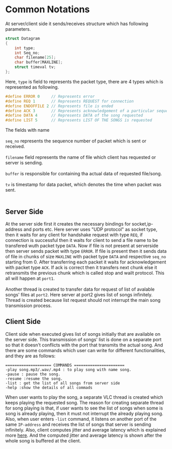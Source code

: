 # Common Notations
At server/client side it sends/receives structure which has following parameters.
```C
struct Datagram
{
	int type;
	int Seq_no;
	char filename[25];
	char buffer[MAXLINE];
	struct timeval tv;
};
```
Here, `type` is field to represents the packet type, there are 4 types which is represented as following.
```C
#define ERROR 0    	// Represents error
#define REQ 1		// Represents REQUEST for connection
#define ENDOFFILE 2	// Represents file is ended
#define ACK 3		// Represents acknowledgement of a particular sequence packet
#define DATA 4		// Represents DATA of the song requested
#define LIST 5		// Represents LIST OF THE SONGS is requested
```
The fields with name </br></br>
`seq_no` represents the sequence number of packet which is sent or received. </br></br>
`filename` field represents the name of file which client has requested or server is sending. </br></br>
`buffer` is responsible for containing tha actual data of requested file/song. </br></br>
`tv` is timestamp for data packet, which denotes the time when packet was sent.	</br></br>

## Server Side
At the server side first it creates the necessary bindings for socket,ip-address and ports etc. Here server uses "UDP protocol" as socket type, then it waits for any client for handshake request with type `REQ`, if connection is successful then it waits for client to send a file name to be transfered wuth packet type `DATA`. Now if file is not present at serverside then server sends packet with type `ERROR`. If file is present then it sends data of file in chunks of size `MAXLINE` with packet type `DATA` and respective `seq_no` starting from 0. After transferring each packet it waits for acknowledgement with packet type `ACK`. If ack is correct then it transfers next chunk else it retransmits the previous chunk which is called stop and wailt protocol. This all will happen at `port1`.
</br></br>
Another thread is created to transfer data for request of list of avalable songs' files at `port2`. Here server at port2 gives list of songs infinitely. Thread is created because list request should not interrupt the main song transmission process.  

## Client Side

Client side when executed gives list of songs initially that are available on the server side. This transmission of songs' list is done on a separate port so that it doesn't conflicts with the port that transmits the actual song. And there are some commands which user can write for different functionalities, and they are as follows:

```
==================== COMMANDS ======================
-play song.mp3/.wav/.mp4 : to play song with name song.  
-pause : pause the song. 
-resume :resume the song. 
-list : get the list of all songs from server side
-help :show the details of all commads
```

When user wants to play the song, a separate VLC thread is created which keeps playing the requested song. The reason for creating separate thread for song playing is that, if user wants to see the list of songs when some is song is already playing, then it must not interrupt the already playing song. Also, when user enters ```-list``` command, it listens on another port of the same ```IP-address``` and receives the list of songs that server is sending infinitely. Also, client computes jitter and average latency which is explained more [here](https://github.com/mrchocha/Audio-Streaming-in-C/blob/main/Docs/Measuring_Jitter_And_Average_Latency.md#jitter). And the computed jitter and average latency is shown after the whole song is buffered at the client. 
